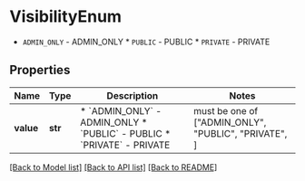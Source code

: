 # VisibilityEnum

* `ADMIN_ONLY` - ADMIN_ONLY * `PUBLIC` - PUBLIC * `PRIVATE` - PRIVATE

## Properties
Name | Type | Description | Notes
------------ | ------------- | ------------- | -------------
**value** | **str** | * &#x60;ADMIN_ONLY&#x60; - ADMIN_ONLY * &#x60;PUBLIC&#x60; - PUBLIC * &#x60;PRIVATE&#x60; - PRIVATE |  must be one of ["ADMIN_ONLY", "PUBLIC", "PRIVATE", ]

[[Back to Model list]](../README.md#documentation-for-models) [[Back to API list]](../README.md#documentation-for-api-endpoints) [[Back to README]](../README.md)


